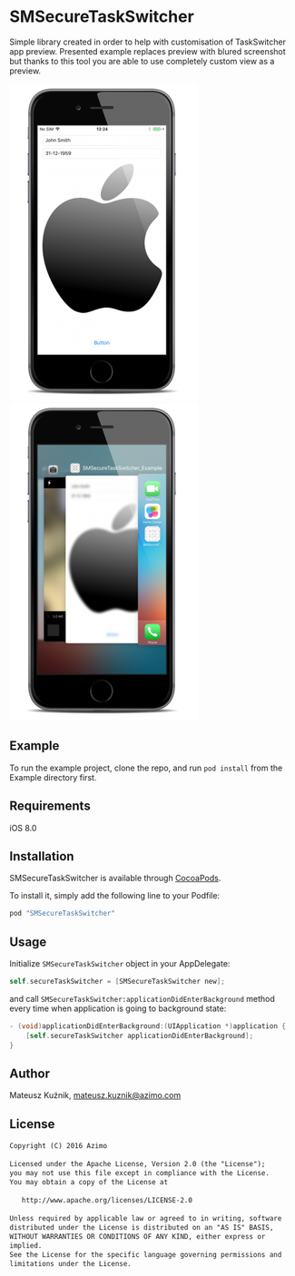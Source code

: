 # SMSecureTaskSwitcher

Simple library created in order to help with customisation of TaskSwitcher app preview. Presented example replaces preview with blured screenshot but thanks to this tool you are able to use completely custom view as a preview.

![Example1](https://raw.githubusercontent.com/AzimoLabs/SMSecureTaskSwitcher/master/art/example1.png) ![Example2](https://raw.githubusercontent.com/AzimoLabs/SMSecureTaskSwitcher/master/art/example2.png) 

## Example

To run the example project, clone the repo, and run `pod install` from the Example directory first.

## Requirements

iOS 8.0

## Installation

SMSecureTaskSwitcher is available through [CocoaPods](http://cocoapods.org). 

To install it, simply add the following line to your Podfile:

```ruby
pod "SMSecureTaskSwitcher"
```

## Usage

Initialize `SMSecureTaskSwitcher` object in your AppDelegate:

```objective-c
self.secureTaskSwitcher = [SMSecureTaskSwitcher new];
```

and call `SMSecureTaskSwitcher:applicationDidEnterBackground` method every time when application is going to background state:

```objective-c
- (void)applicationDidEnterBackground:(UIApplication *)application {
    [self.secureTaskSwitcher applicationDidEnterBackground];
}
```

## Author

Mateusz Kuźnik, mateusz.kuznik@azimo.com

## License

    Copyright (C) 2016 Azimo

    Licensed under the Apache License, Version 2.0 (the "License");
    you may not use this file except in compliance with the License.
    You may obtain a copy of the License at

       http://www.apache.org/licenses/LICENSE-2.0

    Unless required by applicable law or agreed to in writing, software
    distributed under the License is distributed on an "AS IS" BASIS,
    WITHOUT WARRANTIES OR CONDITIONS OF ANY KIND, either express or implied.
    See the License for the specific language governing permissions and
    limitations under the License.
